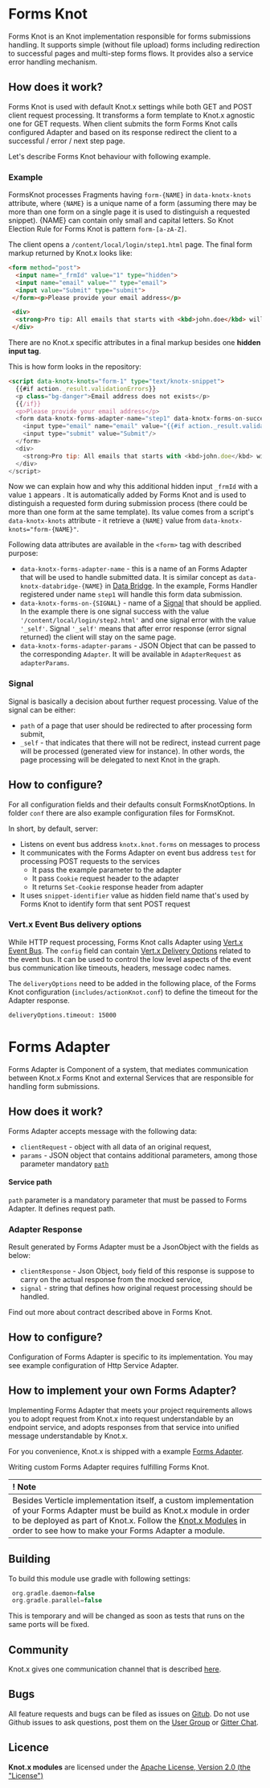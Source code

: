 # Forms Knot
Forms Knot is an Knot implementation responsible for forms submissions handling. It supports
simple (without file upload) forms including redirection to successful pages and multi-step forms flows.
It provides also a service error handling mechanism.

## How does it work?
Forms Knot is used with default Knot.x settings while both GET and POST client request processing.
It transforms a form template to Knot.x agnostic one for GET requests. When client submits the form
Forms Knot calls configured Adapter and based on its response redirect the client to a
successful / error / next step page.

Let's describe Forms Knot behaviour with following example.

### Example
FormsKnot processes Fragments having `form-{NAME}` in `data-knotx-knots` attribute,
where `{NAME}` is a unique name of a form (assuming there may be more than one form on a single page
it is used to distinguish a requested snippet). {NAME} can contain only small and capital letters. So
Knot Election Rule for Forms Knot is pattern `form-[a-zA-Z]`.

The client opens a `/content/local/login/step1.html` page. The final form markup returned by Knot.x looks like:

```html
<form method="post">
  <input name="_frmId" value="1" type="hidden">
  <input name="email" value="" type="email">
  <input value="Submit" type="submit">
 </form><p>Please provide your email address</p>

 <div>
  <strong>Pro tip: All emails that starts with <kbd>john.doe</kbd> will be accepted.</strong>
 </div>
```

There are no Knot.x specific attributes in a final markup besides one **hidden input tag**.

This is how form looks in the repository:

```html
<script data-knotx-knots="form-1" type="text/knotx-snippet">
  {{#if action._result.validationErrors}}
  <p class="bg-danger">Email address does not exists</p>
  {{/if}}
  <p>Please provide your email address</p>
  <form data-knotx-forms-adapter-name="step1" data-knotx-forms-on-success="/content/local/login/step2.html" data-knotx-forms-on-error="_self" data-knotx-forms-adapter-name-params='{"myKey":"myValue"}' method="post">
    <input type="email" name="email" value="{{#if action._result.validationError}} {{action._result.form.email}} {{/if}}" />
    <input type="submit" value="Submit"/>
  </form>
  <div>
    <strong>Pro tip: All emails that starts with <kbd>john.doe</kbd> will be accepted.</strong>
  </div>
</script>
```

Now we can explain how and why this additional hidden input `_frmId` with a value `1` appears . It
is automatically added by Forms Knot and is used to distinguish a requested form during submission process
(there could be more than one form at the same template). Its value comes from a script's `data-knotx-knots`
attribute - it retrieve a `{NAME}` value from `data-knotx-knots="form-{NAME}"`.

Following data attributes are available in the `<form>` tag with described purpose:
- `data-knotx-forms-adapter-name` - this is a name of an Forms Adapter that will be used to handle submitted data.
It is similar concept as `data-knotx-databridge-{NAME}` in [Data Bridge](https://github.com/Knotx/knotx-data-bridge). In the example,
Forms Handler registered under name `step1` will handle this form data submission.
- `data-knotx-forms-on-{SIGNAL}` - name of a [Signal](#Signal) that should be applied. In the example
there is one signal success with the value `'/content/local/login/step2.html'` and one signal error
with the value `'_self'`. Signal `'_self'` means that after error response (error signal returned)
the client will stay on the same page.
- `data-knotx-forms-adapter-params` - JSON Object that can be passed to the corresponding `Adapter`. It will be
available in `AdapterRequest` as `adapterParams`. 


### Signal
Signal is basically a decision about further request processing. Value of the signal can be either:
- `path` of a page that user should be redirected to after processing form submit,
- `_self` - that indicates that there will not be redirect, instead current page will be processed (generated view for instance).
In other words, the page processing will be delegated to next Knot in the graph.

## How to configure?
For all configuration fields and their defaults consult FormsKnotOptions. 
In folder `conf` there are also example configuration files for FormsKnot.

In short, by default, server:
- Listens on event bus address `knotx.knot.forms` on messages to process
- It communicates with the Forms Adapter on event bus address `test` for processing POST requests to the services
  - It pass the example parameter to the adapter
  - It pass `Cookie` request header to the adapter
  - It returns `Set-Cookie` response header from adapter
- It uses `snippet-identifier` value as hidden field name that's used by Forms Knot to identify form that sent POST request

### Vert.x Event Bus delivery options

While HTTP request processing, Forms Knot calls Adapter using 
[Vert.x Event Bus](http://vertx.io/docs/apidocs/io/vertx/core/eventbus/EventBus.html). The `config` field can contain 
[Vert.x Delivery Options](http://vertx.io/docs/apidocs/io/vertx/core/eventbus/DeliveryOptions.html) related to the event 
bus. It can be used to control the low level aspects of the event bus communication like timeouts, headers, message 
codec names.

The `deliveryOptions` need to be added in the following place, of the Forms Knot configuration (`includes/actionKnot.conf`) to define the 
timeout for the Adapter response.
```hocon
deliveryOptions.timeout: 15000
```

# Forms Adapter
Forms Adapter is Component of a system, that mediates communication between Knot.x Forms Knot
and external Services that are responsible for handling form submissions.


## How does it work?
Forms Adapter accepts message with the following data:

- `clientRequest` - object with all data of an original request,
- `params` - JSON object that contains additional parameters, among those parameter mandatory 
[`path`](#service-path) 

#### Service path
`path` parameter is a mandatory parameter that must be passed to Forms Adapter. 
It defines request path.

### Adapter Response
Result generated by Forms Adapter must be a JsonObject with the fields as below:
- `clientResponse` - Json Object, `body` field of this response is suppose to carry on the actual 
response from the mocked service,
- `signal` - string that defines how original request processing should be handled.

Find out more about contract described above in Forms Knot.

## How to configure?
Configuration of Forms Adapter is specific to its implementation. You may see example configuration 
of Http Service Adapter.

## How to implement your own Forms Adapter?
Implementing Forms Adapter that meets your project requirements allows 
you to adopt request from Knot.x into request understandable by an endpoint service, and adopts 
responses from that service into unified message understandable by Knot.x.

For you convenience, Knot.x is shipped with a example [Forms Adapter](https://github.com/Knotx/knotx-example-project/tree/master/acme-action-adapter-http).

Writing custom Forms Adapter requires fulfilling Forms Knot.

| ! Note |
|:------ |
| Besides Verticle implementation itself, a custom implementation of your Forms Adapter must be build as Knot.x module in order to be deployed as part of Knot.x. Follow the [Knot.x Modules](https://github.com/Cognifide/knotx/wiki/KnotxModules) in order to see how to make your Forms Adapter a module. | 

## Building
To build this module use gradle with following settings:
```gradle
 org.gradle.daemon=false
 org.gradle.parallel=false
```
This is temporary and will be changed as soon as tests that runs on the same ports will be fixed.

## Community
Knot.x gives one communication channel that is described [here](https://github.com/Cognifide/knotx#community).

## Bugs
All feature requests and bugs can be filed as issues on [Gitub](https://github.com/Knotx/knotx-data-bridge/issues).
Do not use Github issues to ask questions, post them on the [User Group](https://groups.google.com/forum/#!forum/knotx) or [Gitter Chat](https://gitter.im/Knotx/Lobby).

## Licence
**Knot.x modules** are licensed under the [Apache License, Version 2.0 (the "License")](https://www.apache.org/licenses/LICENSE-2.0.txt)
